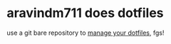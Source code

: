 # aravindm711 does dotfiles

use a git bare repository to [manage your dotfiles](https://github.com/kazhala/dotbare), fgs!

